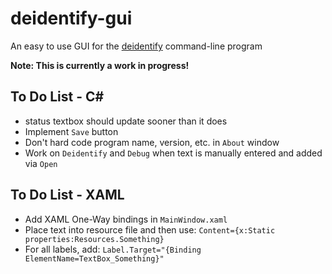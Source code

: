 # deidentify-gui
An easy to use GUI for the [deidentify](https://github.com/jftuga/deidentify) command-line program

**Note: This is currently a work in progress!**

## To Do List - C#
* status textbox should update sooner than it does
* Implement `Save` button
* Don't hard code program name, version, etc. in `About` window
* Work on `Deidentify` and `Debug` when text is manually entered and added via `Open`

## To Do List - XAML
* Add XAML One-Way bindings in `MainWindow.xaml`
* Place text into resource file and then use: `Content={x:Static properties:Resources.Something}`
* For all labels, add: `Label.Target="{Binding ElementName=TextBox_Something}"`
